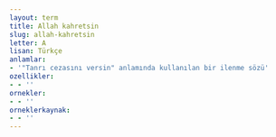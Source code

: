 ```yaml
---
layout: term
title: Allah kahretsin
slug: allah-kahretsin
letter: A
lisan: Türkçe
anlamlar:
- '"Tanrı cezasını versin" anlamında kullanılan bir ilenme sözü'
ozellikler:
- - ''
ornekler:
- - ''
orneklerkaynak:
- - ''
---
```


